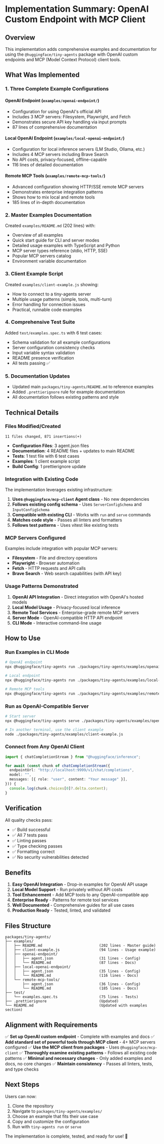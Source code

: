 # Implementation Summary: OpenAI Custom Endpoint with MCP Client

## Overview

This implementation adds comprehensive examples and documentation for using the `@huggingface/tiny-agents` package with OpenAI custom endpoints and MCP (Model Context Protocol) client tools.

## What Was Implemented

### 1. Three Complete Example Configurations

#### OpenAI Endpoint (`examples/openai-endpoint/`)
- Configuration for using OpenAI's official API
- Includes 3 MCP servers: Filesystem, Playwright, and Fetch
- Demonstrates secure API key handling via input prompts
- 87 lines of comprehensive documentation

#### Local OpenAI Endpoint (`examples/local-openai-endpoint/`)
- Configuration for local inference servers (LM Studio, Ollama, etc.)
- Includes 4 MCP servers including Brave Search
- No API costs, privacy-focused, offline-capable
- 116 lines of detailed documentation

#### Remote MCP Tools (`examples/remote-mcp-tools/`)
- Advanced configuration showing HTTP/SSE remote MCP servers
- Demonstrates enterprise integration patterns
- Shows how to mix local and remote tools
- 185 lines of in-depth documentation

### 2. Master Examples Documentation

Created `examples/README.md` (202 lines) with:
- Overview of all examples
- Quick start guide for CLI and server modes
- Detailed usage examples with TypeScript and Python
- MCP server types reference (stdio, HTTP, SSE)
- Popular MCP servers catalog
- Environment variable documentation

### 3. Client Example Script

Created `examples/client-example.js` showing:
- How to connect to a tiny-agents server
- Multiple usage patterns (simple, tools, multi-turn)
- Error handling for connection issues
- Practical, runnable code examples

### 4. Comprehensive Test Suite

Added `test/examples.spec.ts` with 6 test cases:
- Schema validation for all example configurations
- Server configuration consistency checks
- Input variable syntax validation
- README presence verification
- All tests passing ✅

### 5. Documentation Updates

- Updated main `packages/tiny-agents/README.md` to reference examples
- Added `.prettierignore` rule for example documentation
- All documentation follows existing patterns and style

## Technical Details

### Files Modified/Created

```
11 files changed, 871 insertions(+)
```

- **Configuration Files**: 3 agent.json files
- **Documentation**: 4 README files + updates to main README
- **Tests**: 1 test file with 6 test cases
- **Examples**: 1 client example script
- **Build Config**: 1 prettierignore update

### Integration with Existing Code

The implementation leverages existing infrastructure:

1. **Uses `@huggingface/mcp-client` Agent class** - No new dependencies
2. **Follows existing config schema** - Uses `ServerConfigSchema` and `InputConfigSchema`
3. **Compatible with existing CLI** - Works with `run` and `serve` commands
4. **Matches code style** - Passes all linters and formatters
5. **Follows test patterns** - Uses vitest like existing tests

### MCP Servers Configured

Examples include integration with popular MCP servers:

- **Filesystem** - File and directory operations
- **Playwright** - Browser automation
- **Fetch** - HTTP requests and API calls
- **Brave Search** - Web search capabilities (with API key)

### Usage Patterns Demonstrated

1. **OpenAI API Integration** - Direct integration with OpenAI's hosted models
2. **Local Model Usage** - Privacy-focused local inference
3. **Remote Tool Services** - Enterprise-grade remote MCP servers
4. **Server Mode** - OpenAI-compatible HTTP API endpoint
5. **CLI Mode** - Interactive command-line usage

## How to Use

### Run Examples in CLI Mode

```bash
# OpenAI endpoint
npx @huggingface/tiny-agents run ./packages/tiny-agents/examples/openai-endpoint

# Local endpoint
npx @huggingface/tiny-agents run ./packages/tiny-agents/examples/local-openai-endpoint

# Remote MCP tools
npx @huggingface/tiny-agents run ./packages/tiny-agents/examples/remote-mcp-tools
```

### Run as OpenAI-Compatible Server

```bash
# Start server
npx @huggingface/tiny-agents serve ./packages/tiny-agents/examples/openai-endpoint

# In another terminal, use the client example
node ./packages/tiny-agents/examples/client-example.js
```

### Connect from Any OpenAI Client

```typescript
import { chatCompletionStream } from "@huggingface/inference";

for await (const chunk of chatCompletionStream({
  endpointUrl: "http://localhost:9999/v1/chat/completions",
  model: "",
  messages: [{ role: "user", content: "Your message" }],
})) {
  console.log(chunk.choices[0]?.delta.content);
}
```

## Verification

All quality checks pass:

- ✅ Build successful
- ✅ All 7 tests pass
- ✅ Linting passes
- ✅ Type checking passes
- ✅ Formatting correct
- ✅ No security vulnerabilities detected

## Benefits

1. **Easy OpenAI Integration** - Drop-in examples for OpenAI API usage
2. **Local Model Support** - Run privately without API costs
3. **Tool Enhancement** - Add MCP tools to any OpenAI-compatible app
4. **Enterprise Ready** - Patterns for remote tool services
5. **Well Documented** - Comprehensive guides for all use cases
6. **Production Ready** - Tested, linted, and validated

## Files Structure

```
packages/tiny-agents/
├── examples/
│   ├── README.md                          (202 lines - Master guide)
│   ├── client-example.js                  (94 lines - Usage example)
│   ├── openai-endpoint/
│   │   ├── agent.json                     (31 lines - Config)
│   │   └── README.md                      (87 lines - Docs)
│   ├── local-openai-endpoint/
│   │   ├── agent.json                     (35 lines - Config)
│   │   └── README.md                      (116 lines - Docs)
│   └── remote-mcp-tools/
│       ├── agent.json                     (36 lines - Config)
│       └── README.md                      (185 lines - Docs)
├── test/
│   └── examples.spec.ts                   (75 lines - Tests)
├── .prettierignore                        (Updated)
└── README.md                              (Updated with examples section)
```

## Alignment with Requirements

✅ **Set up OpenAI custom endpoint** - Complete with examples and docs
✅ **Add standard set of powerful tools through MCP client** - 4+ MCP servers configured
✅ **Use the MCP client from packages** - Uses `@huggingface/mcp-client`
✅ **Thoroughly examine existing patterns** - Follows all existing code patterns
✅ **Minimal and necessary changes** - Only added examples and docs, no core changes
✅ **Maintain consistency** - Passes all linters, tests, and type checks

## Next Steps

Users can now:

1. Clone the repository
2. Navigate to `packages/tiny-agents/examples/`
3. Choose an example that fits their use case
4. Copy and customize the configuration
5. Run with `tiny-agents run` or `serve`

The implementation is complete, tested, and ready for use! 🎉
